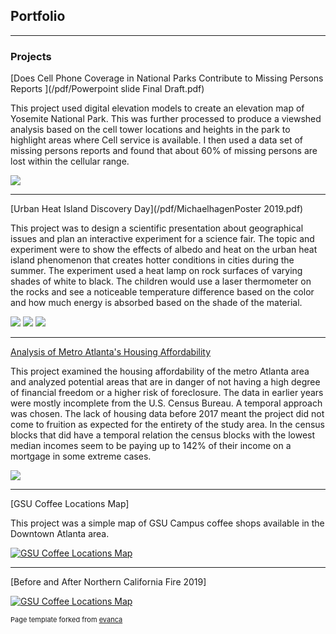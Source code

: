 ## Portfolio

---

### Projects

[Does Cell Phone Coverage in National Parks Contribute to Missing Persons Reports ](/pdf/Powerpoint slide Final Draft.pdf)

This project used digital elevation models to create an elevation map of Yosemite National Park. This was further processed to produce a viewshed analysis based on the cell tower locations and heights in the park to highlight areas where Cell service is available. I then used a data set of missing persons reports and found that about 60% of missing persons are lost within the cellular range. 

<img src="images/Maps4Cell.jpg"/>  

---

[Urban Heat Island Discovery Day](/pdf/MichaelhagenPoster 2019.pdf)

This project was to design a scientific presentation about geographical issues and plan an interactive experiment for a science fair. The topic and experiment were to show the effects of albedo and heat on the urban heat island phenomenon that creates hotter conditions in cities during the summer. The experiment used a heat lamp on rock surfaces of varying shades of white to black. The children would use a laser thermometer on the rocks and see a noticeable temperature difference based on the color and how much energy is absorbed based on the shade of the material. 

<img src="images/Project2.jpg"/>
<img src="images/20190316_125606.jpg"/> 
<img src="pdf/20190316_133952.jpg"/> 

---

[Analysis of Metro Atlanta's Housing Affordability](https://storymaps.arcgis.com/stories/334cbbcecc704f0a93b367694f5bb06f)

This project examined the housing affordability of the metro Atlanta area and analyzed potential areas that are in danger of not having a high degree of financial freedom or a higher risk of foreclosure. The data in earlier years were mostly incomplete from the U.S. Census Bureau. A temporal approach was chosen. The lack of housing data before 2017 meant the project did not come to fruition as expected for the entirety of the study area. In the census blocks that did have a temporal relation the census blocks with the lowest median incomes seem to be paying up to 142% of their income on a mortgage in some extreme cases.    

<img src="images/Mortgage rates.jpg"/>  


---
[GSU Coffee Locations Map]

This project was a simple map of GSU Campus coffee shops available in the Downtown Atlanta area. 

[![GSU Coffee Locations Map](images/Clip.png)](https://uok.maps.arcgis.com/apps/mapviewer/index.html?webmap=b3604b06554145ef8a7e0de0adb75ef7)


---

[Before and After Northern California Fire 2019]

[![GSU Coffee Locations Map](images/Clip.png)]([https://uok.maps.arcgis.com/apps/mapviewer/index.html?webmap=b3604b06554145ef8a7e0de0adb75ef7](https://ee-michaelhagen28.projects.earthengine.app/view/before-and-after-fire))


<p style="font-size:11px">Page template forked from <a href="https://github.com/evanca/quick-portfolio">evanca</a></p>
<!-- Remove above link if you don't want to attibute -->
